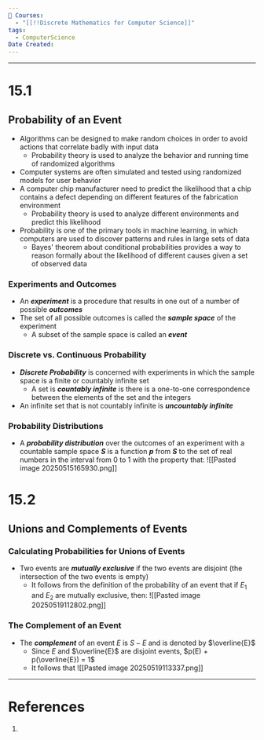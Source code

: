 ```yaml
---
📕 Courses:
  - "[[!!Discrete Mathematics for Computer Science]]"
tags:
  - ComputerScience
Date Created:
---
```

---
# 15.1
## Probability of an Event
- Algorithms can be designed to make random choices in order to avoid actions that correlate badly with input data
	- Probability theory is used to analyze the behavior and running time of randomized algorithms
- Computer systems are often simulated and tested using randomized models for user behavior
- A computer chip manufacturer need to predict the likelihood that a chip contains a defect depending on different features of the fabrication environment
	- Probability theory is used to analyze different environments and predict this likelihood
- Probability is one of the primary tools in machine learning, in which computers are used to discover patterns and rules in large sets of data
	- Bayes' theorem about conditional probabilities provides a way to reason formally about the likelihood of different causes given a set of observed data
### Experiments and Outcomes
- An ***experiment*** is a procedure that results in one out of a number of possible ***outcomes***
- The set of all possible outcomes is called the ***sample space*** of the experiment
	- A subset of the sample space is called an ***event***
### Discrete vs. Continuous Probability
- ***Discrete Probability*** is concerned with experiments in which the sample space is a finite or countably infinite set
	- A set is ***countably infinite*** is there is a one-to-one correspondence between the elements of the set and the integers
- An infinite set that is not countably infinite is ***uncountably infinite***

### Probability Distributions
- A ***probability distribution*** over the outcomes of an experiment with a countable sample space ***S*** is a function ***p*** from ***S*** to the set of real numbers in the interval from 0 to 1 with the property that:
![[Pasted image 20250515165930.png]]

# 15.2
## Unions and Complements of Events
### Calculating Probabilities for Unions of Events
- Two events are ***mutually exclusive*** if the two events are disjoint (the intersection of the two events is empty)
	- It follows from the definition of the probability of an event that if $E_1$ and $E_2$ are mutually exclusive, then:
	![[Pasted image 20250519112802.png]]
### The Complement of an Event
- The ***complement*** of an event $E$ is $S-E$ and is denoted by $\overline{E}$ 
	- Since $E$ and $\overline{E}$ are disjoint events, $p(E) + p(\overline{E}) = 1$
	- It follows that
![[Pasted image 20250519113337.png]]

---
# References
1. 